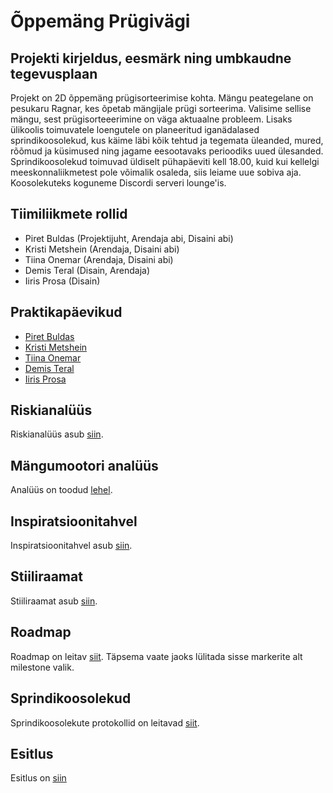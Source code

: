 # Õppemäng Prügivägi

## Projekti kirjeldus, eesmärk ning umbkaudne tegevusplaan
Projekt on 2D õppemäng prügisorteerimise kohta. Mängu peategelane on pesukaru Ragnar, kes õpetab mängijale prügi sorteerima. Valisime sellise mängu, sest prügisorteeerimine on väga aktuaalne probleem. Lisaks ülikoolis toimuvatele loengutele on planeeritud iganädalased sprindikoosolekud, kus käime läbi kõik tehtud ja tegemata üleanded, mured, rõõmud ja küsimused ning jagame eesootavaks perioodiks uued ülesanded. Sprindikoosolekud toimuvad üldiselt pühapäeviti kell 18.00, kuid kui kellelgi meeskonnaliikmetest pole võimalik osaleda, siis leiame uue sobiva aja. Koosolekuteks koguneme Discordi serveri lounge'is.

## Tiimiliikmete rollid
- Piret Buldas (Projektijuht, Arendaja abi, Disaini abi)
- Kristi Metshein (Arendaja, Disaini abi)
- Tiina Onemar (Arendaja, Disaini abi)
- Demis Teral (Disain, Arendaja)
- Iiris Prosa (Disain)

## Praktikapäevikud
- [Piret Buldas](https://github.com/TLUHK-RIF22/Oppemang/issues/6) 
- [Kristi Metshein](https://github.com/TLUHK-RIF22/Oppemang/issues/7) 
- [Tiina Onemar](https://github.com/TLUHK-RIF22/Oppemang/issues/8) 
- [Demis Teral](https://github.com/TLUHK-RIF22/Oppemang/issues/14)
- [Iiris Prosa](https://github.com/TLUHK-RIF22/Oppemang/issues/15)  

## Riskianalüüs
Riskianalüüs asub [siin](Riskianaluus.md).

## Mängumootori analüüs
Analüüs on toodud [lehel](Mängumootori_analüüs.md). 

## Inspiratsioonitahvel
Inspiratsioonitahvel asub [siin](https://www.figma.com/file/jnsVthyNQYT1DgylOYtEHX/Pr%C3%BCgiv%C3%A4gi?type=design&node-id=1%3A2&mode=design&t=OXQXSQaDSlG24q5O-1).

## Stiiliraamat
Stiiliraamat asub [siin](Stiiliraamat.md).

## Roadmap
Roadmap on leitav [siit](https://github.com/orgs/TLUHK-RIF22/projects/1/views/4). Täpsema vaate jaoks lülitada sisse markerite alt milestone valik. 

## Sprindikoosolekud
Sprindikoosolekute protokollid on leitavad [siit](https://github.com/TLUHK-RIF22/Oppemang-Prugivagi/issues/16).

## Esitlus
Esitlus on [siin](https://docs.google.com/presentation/d/1FNDq-ludxh7MIkb_ZgneZNzCugznYQzS-bj7LpwJtlQ/edit?usp=share_link)
